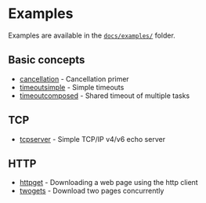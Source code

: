 # Examples

Examples are available in the [`docs/examples/`](https://github.com/status-im/nim-chronos/tree/master/docs/examples/) folder.

## Basic concepts

* [cancellation](https://github.com/status-im/nim-chronos/tree/master/docs/examples/cancellation.nim) - Cancellation primer
* [timeoutsimple](https://github.com/status-im/nim-chronos/tree/master/docs/examples/timeoutsimple.nim) - Simple timeouts
* [timeoutcomposed](https://github.com/status-im/nim-chronos/tree/master/docs/examples/examples/timeoutcomposed.nim) - Shared timeout of multiple tasks

## TCP

* [tcpserver](https://github.com/status-im/nim-chronos/tree/master/docs/examples/tcpserver.nim) - Simple TCP/IP v4/v6 echo server

## HTTP

* [httpget](https://github.com/status-im/nim-chronos/tree/master/docs/examples/httpget.nim) - Downloading a web page using the http client
* [twogets](https://github.com/status-im/nim-chronos/tree/master/docs/examples/twogets.nim) - Download two pages concurrently
